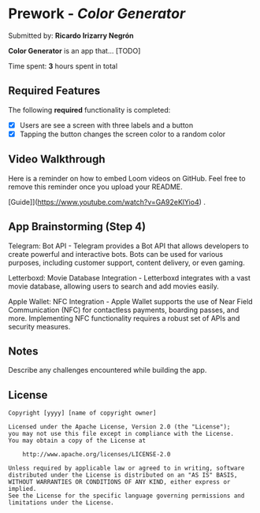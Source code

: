 # Prework - *Color Generator*

Submitted by: **Ricardo Irizarry Negrón**

**Color Generator** is an app that... [TODO] 

Time spent: **3** hours spent in total

## Required Features

The following **required** functionality is completed:

- [X] Users are see a screen with three labels and a button
- [X] Tapping the button changes the screen color to a random color
 
## Video Walkthrough

Here is a reminder on how to embed Loom videos on GitHub. Feel free to remove this reminder once you upload your README. 

[Guide]](https://www.youtube.com/watch?v=GA92eKlYio4) .

## App Brainstorming (Step 4)

Telegram:
Bot API - Telegram provides a Bot API that allows developers to create powerful and interactive bots. Bots can be used for various purposes, including customer support, content delivery, or even gaming.

Letterboxd:
Movie Database Integration - Letterboxd integrates with a vast movie database, allowing users to search and add movies easily.

Apple Wallet:
NFC Integration - Apple Wallet supports the use of Near Field Communication (NFC) for contactless payments, boarding passes, and more. Implementing NFC functionality requires a robust set of APIs and security measures.



## Notes

Describe any challenges encountered while building the app.

## License

    Copyright [yyyy] [name of copyright owner]

    Licensed under the Apache License, Version 2.0 (the "License");
    you may not use this file except in compliance with the License.
    You may obtain a copy of the License at

        http://www.apache.org/licenses/LICENSE-2.0

    Unless required by applicable law or agreed to in writing, software
    distributed under the License is distributed on an "AS IS" BASIS,
    WITHOUT WARRANTIES OR CONDITIONS OF ANY KIND, either express or implied.
    See the License for the specific language governing permissions and
    limitations under the License.

